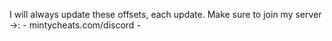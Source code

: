 I will always update these offsets, each update.
Make sure to join my server ->: - mintycheats.com/discord -
